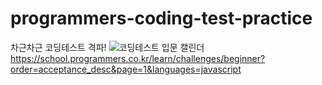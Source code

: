 # programmers-coding-test-practice
차근차근 코딩테스트 격파!
![코딩테스트 입문 캘린더](https://user-images.githubusercontent.com/91243651/210203917-fd87c40c-bbed-4c49-8d3b-008bceadce2f.png)
https://school.programmers.co.kr/learn/challenges/beginner?order=acceptance_desc&page=1&languages=javascript
